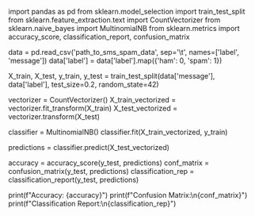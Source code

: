 import pandas as pd
from sklearn.model_selection import train_test_split
from sklearn.feature_extraction.text import CountVectorizer
from sklearn.naive_bayes import MultinomialNB
from sklearn.metrics import accuracy_score, classification_report, confusion_matrix

data = pd.read_csv('path_to_sms_spam_data', sep='\t', names=['label', 'message'])
data['label'] = data['label'].map({'ham': 0, 'spam': 1})

X_train, X_test, y_train, y_test = train_test_split(data['message'], data['label'], test_size=0.2, random_state=42)

vectorizer = CountVectorizer()
X_train_vectorized = vectorizer.fit_transform(X_train)
X_test_vectorized = vectorizer.transform(X_test)

classifier = MultinomialNB()
classifier.fit(X_train_vectorized, y_train)

predictions = classifier.predict(X_test_vectorized)

accuracy = accuracy_score(y_test, predictions)
conf_matrix = confusion_matrix(y_test, predictions)
classification_rep = classification_report(y_test, predictions)

print(f"Accuracy: {accuracy}")
print(f"Confusion Matrix:\n{conf_matrix}")
print(f"Classification Report:\n{classification_rep}")
